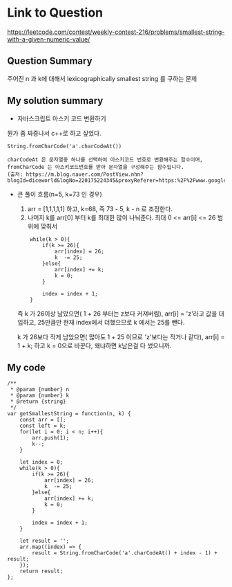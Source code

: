 # Link to Question
https://leetcode.com/contest/weekly-contest-216/problems/smallest-string-with-a-given-numeric-value/

## Question Summary
주어진 n 과 k에 대해서 lexicographically smallest string 를 구하는 문제

## My solution summary
- 자바스크립트 아스키 코드 변환하기 

뭔가 좀 짜증나서 c++로 하고 싶었다. 

`String.fromCharCode('a'.charCodeAt())`

```
charCodeAt 은 문자열중 하나를 선택하여 아스키코드 번호로 변환해주는 함수이며,
fromCharCode 는 아스키코드번호를 받아 문자열을 구성해주는 함수입니다.
(출처: https://m.blog.naver.com/PostView.nhn?blogId=diceworld&logNo=220175224345&proxyReferer=https:%2F%2Fwww.google.com%2F) 
```

- 큰 풀이 흐름(n=5, k=73 인 경우)
  1. arr = [1,1,1,1,1] 하고, k=68, 즉 73 - 5, k - n 로 조정한다. 
  2. 나머지 k를 arr[0] 부터 k를 최대한 많이 나눠준다. 최대 0 <= arr[i] <= 26 범위에 맞춰서
    ```
        while(k > 0){
            if(k >= 26){
                arr[index] = 26;
                k  -= 25;     
            }else{
                arr[index] += k;
                k = 0;
            }
            
            index = index + 1;
        }
    ```

    즉 k 가 26이상 남았으면( 1 + 26 부터는 z보다 커져버림), arr[i] = 'z'라고 값을 대입하고, 25만큼만 현재 index에서 더했으므로 k 에서는 25를 뺀다. 

    k 가 26보다 작게 남았으면( 많아도 1 + 25 이므로 'z'보다는 작거나 같다), arr[i] = 1 + k; 하고 k = 0으로 바꾼다, 왜냐하면 k남은걸 다 썼으니까. 

    

## My code
```
/**
 * @param {number} n
 * @param {number} k
 * @return {string}
 */
var getSmallestString = function(n, k) { 
    const arr = [];
    const left = k;
    for(let i = 0; i < n; i++){
        arr.push(1);
        k--;
    }
    
    let index = 0;
    while(k > 0){
        if(k >= 26){
            arr[index] = 26;
            k  -= 25;     
        }else{
            arr[index] += k;
            k = 0;
        }
        
        index = index + 1;
    }
    
    let result = '';
    arr.map((index) => {
        result = String.fromCharCode('a'.charCodeAt() + index - 1) + result;
    });
    return result;
};
```
